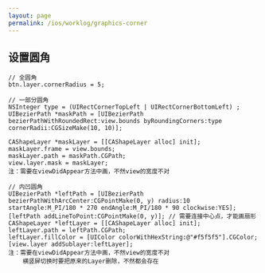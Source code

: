 ```yaml
---
layout: page
permalink: /ios/worklog/graphics-corner
---
```


## 设置圆角

    // 全圆角
    btn.layer.cornerRadius = 5;

    // 一部分圆角
    NSInteger type = (UIRectCornerTopLeft | UIRectCornerBottomLeft) ;
    UIBezierPath *maskPath = [UIBezierPath bezierPathWithRoundedRect:view.bounds byRoundingCorners:type cornerRadii:CGSizeMake(10, 10)];

    CAShapeLayer *maskLayer = [[CAShapeLayer alloc] init];
    maskLayer.frame = view.bounds;
    maskLayer.path = maskPath.CGPath;
    view.layer.mask = maskLayer;
    注：需要在viewDidAppear方法中画，不然view的宽度不对

    // 内凹圆角
    UIBezierPath *leftPath = [UIBezierPath bezierPathWithArcCenter:CGPointMake(0, y) radius:10 startAngle:M_PI/180 * 270 endAngle:M_PI/180 * 90 clockwise:YES];
    [leftPath addLineToPoint:CGPointMake(0, y)]; // 需要连接中心点，才能画扇形
    CAShapeLayer *leftLayer = [[CAShapeLayer alloc] init];
    leftLayer.path = leftPath.CGPath;
    leftLayer.fillColor = [UIColor colorWithHexString:@"#f5f5f5"].CGColor;
    [view.layer addSublayer:leftLayer];
    注：需要在viewDidAppear方法中画，不然view的宽度不对
        横竖屏切换时要把原来的Layer删除，不然都会存在

